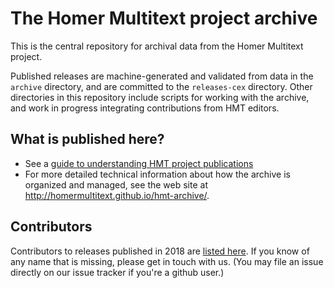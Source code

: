 # The Homer Multitext project archive

This is the central repository for archival data from the Homer Multitext project.

Published releases are machine-generated and validated from data in the `archive` directory, and are committed to the `releases-cex` directory.  Other directories in this repository include scripts for working with the archive, and work in progress integrating contributions from HMT editors.


## What is published here?

-   See a [guide to understanding HMT project publications](overview.md)
-   For more detailed technical information about how the archive is organized and managed, see the web site at <http://homermultitext.github.io/hmt-archive/>.

## Contributors

Contributors to releases published in 2018 are [listed here](contributors/2018.md).  If you know of any name that is missing, please get in touch with us.  (You may file an issue directly on our issue tracker if you're a github user.)
